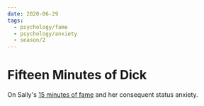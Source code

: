 ```yaml
---
date: 2020-06-29
tags:
  - psychology/fame
  - psychology/anxiety
  - season/2
---
```


# Fifteen Minutes of Dick

On Sally's [15 minutes of fame](https://en.wikipedia.org/wiki/15_minutes_of_fame) and her consequent status anxiety.

